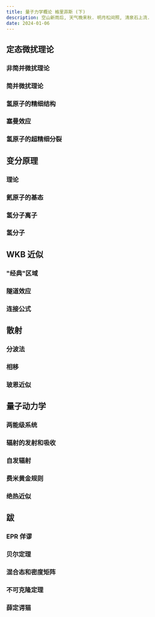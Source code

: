 ```yaml
---
title: 量子力学概论 格里菲斯 (下)
description: 空山新雨后, 天气晚来秋. 明月松间照, 清泉石上流.
date: 2024-01-06
---
```


## 定态微扰理论

### 非简并微扰理论

### 简并微扰理论

### 氢原子的精细结构

### 塞曼效应

### 氢原子的超精细分裂

## 变分原理

### 理论

### 氦原子的基态

### 氢分子离子

### 氢分子

## WKB 近似

### "经典"区域

### 隧道效应

### 连接公式

## 散射

### 分波法

### 相移

### 玻恩近似

## 量子动力学

### 两能级系统

### 辐射的发射和吸收

### 自发辐射

### 费米黄金规则

### 绝热近似

## 跋

### EPR 佯谬

### 贝尔定理

### 混合态和密度矩阵

### 不可克隆定理

### 薛定谔猫

